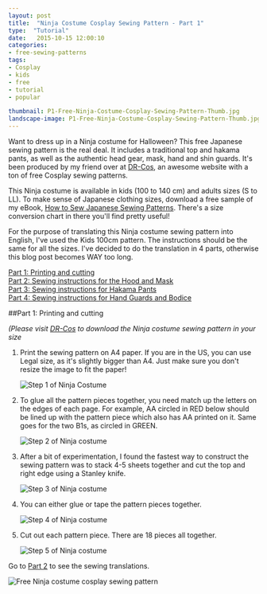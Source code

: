 ```yaml
---
layout: post
title:  "Ninja Costume Cosplay Sewing Pattern - Part 1"
type:  "Tutorial"
date:   2015-10-15 12:00:10
categories:
- free-sewing-patterns
tags:
- Cosplay
- kids
- free
- tutorial
- popular

thumbnail: P1-Free-Ninja-Costume-Cosplay-Sewing-Pattern-Thumb.jpg
landscape-image: P1-Free-Ninja-Costume-Cosplay-Sewing-Pattern-Thumb.jpg
---
```


Want to dress up in a Ninja costume for Halloween? This free Japanese sewing pattern is the real deal. It includes a traditional top and hakama pants, as well as the authentic head gear, mask, hand and shin guards. It's been produced by my friend over at [DR-Cos](http://www.dr-cos.info/fp-ninja.html), an awesome website with a ton of free Cosplay sewing patterns.

This Ninja costume is available in kids (100 to 140 cm) and adults sizes (S to LL). To make sense of Japanese clothing sizes, download a free sample of my eBook, [How to Sew Japanese Sewing Patterns](http://www.japanesesewingpatterns.com/ebook/). There's a size conversion chart in there you'll find pretty useful!

For the purpose of translating this Ninja costume sewing pattern into English, I've used the Kids 100cm pattern. The instructions should be the same for all the sizes. I've decided to do the translation in 4 parts, otherwise this blog post becomes WAY too long.

[Part 1: Printing and cutting](/free-sewing-patterns/2015/10/15/ninja-costume-cosplay-free-sewing-pattern-part1)  
[Part 2: Sewing instructions for the Hood and Mask](/free-sewing-patterns/2015/10/15/ninja-costume-cosplay-free-sewing-pattern-part2)  
[Part 3: Sewing instructions for Hakama Pants](/free-sewing-patterns/2015/10/15/ninja-costume-cosplay-free-sewing-pattern-part3)  
[Part 4: Sewing instructions for Hand Guards and Bodice](/free-sewing-patterns/2015/10/15/ninja-costume-cosplay-free-sewing-pattern-part4)  

##Part 1: Printing and cutting

*(Please visit [DR-Cos](http://www.dr-cos.info/fp-ninja.html) to download the Ninja costume sewing pattern in your size*

1. Print the sewing pattern on A4 paper. If you are in the US, you can use Legal size, as it's slightly bigger than A4. Just make sure you don't resize the image to fit the paper!

	![Step 1 of Ninja Costume](/img/2015/10/P1-S1-Free-Ninja-Costume-Cosplay-Sewing-Pattern.jpg "Step 1 of Ninja costume sewing pattern")

2. To glue all the pattern pieces together, you need match up the letters on the edges of each page. For example, AA circled in RED below should be lined up with the pattern piece which also has AA printed on it. Same goes for the two B1s, as circled in GREEN.

	![Step 2 of Ninja costume](/img/2015/10/P1-S2-Free-Ninja-Costume-Cosplay-Sewing-Pattern.jpg "Step 2 of Ninja costume sewing pattern")

3. After a bit of experimentation, I found the fastest way to construct the sewing pattern was to stack 4-5 sheets together and cut the top and right edge using a Stanley knife.

	![Step 3 of Ninja costume](/img/2015/10/P1-S3-Free-Ninja-Costume-Cosplay-Sewing-Pattern.jpg "Step 3 of Ninja costume sewing pattern")

4. You can either glue or tape the pattern pieces together.

	![Step 4 of Ninja costume](/img/2015/10/P1-S4-Free-Ninja-Costume-Cosplay-Sewing-Pattern.jpg "Step 4 of Ninja costume sewing pattern")

5. Cut out each pattern piece. There are 18 pieces all together.

	![Step 5 of Ninja costume](/img/2015/10/P1-S5-Free-Ninja-Costume-Cosplay-Sewing-Pattern.jpg "Step 5 of Ninja costume sewing pattern")

Go to [Part 2](/free-sewing-patterns/2015/10/15/ninja-costume-cosplay-free-sewing-pattern-part2) to see the sewing translations.

![Free Ninja costume cosplay sewing pattern](/img/2015/10/Free-Ninja-Costume-Cosplay-Sewing-Pattern-Pinterest.jpg "Free Ninja costume cosplay sewing pattern. This authentic, full Ninja costume has been translated into English at www.japanesesewingpatterns.com")
